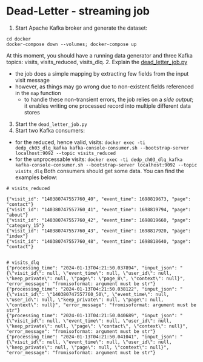 # Dead-Letter - streaming job

1. Start Apache Kafka broker and generate the dataset:
```
cd docker
docker-compose down --volumes; docker-compose up
```
At this moment, you should have a running data generator and three Kafka topics: visits, visits_reduced, visits_dlq.
2. Explain the [dead_letter_job.py](dead_letter_job.py)
* the job does a simple mapping by extracting few fields from the input visit message
* however, as things may go wrong due to non-existent fields referenced in the `map` function
  * to handle these non-transient errors, the job relies on a _side output_; it enables writing one processed record
    into multiple different data stores
3. Start the `dead_letter_job.py`
4. Start two Kafka consumers:
* for the reduced, hence valid, visits:
  `docker exec -ti dedp_ch03_dlq_kafka kafka-console-consumer.sh --bootstrap-server localhost:9092 --topic visits_reduced`
* for the unprocessable visits:
  `docker exec -ti dedp_ch03_dlq_kafka kafka-console-consumer.sh --bootstrap-server localhost:9092 --topic visits_dlq`
Both consumers should get some data. You can find the examples below:
```
# visits_reduced

{"visit_id": "140380747557760_40", "event_time": 1698819673, "page": "contact"}
{"visit_id": "140380747557760_41", "event_time": 1698819794, "page": "about"}
{"visit_id": "140380747557760_42", "event_time": 1698819660, "page": "category_15"}
{"visit_id": "140380747557760_43", "event_time": 1698817920, "page": "index"}
{"visit_id": "140380747557760_48", "event_time": 1698818640, "page": "contact"}


# visits_dlq
{"processing_time": "2024-01-13T04:21:50.037894", "input_json": "{\"visit_id\": null, \"event_time\": null, \"user_id\": null, \"keep_private\": null, \"page\": \"page_8\", \"context\": null}", "error_message": "fromisoformat: argument must be str"}
{"processing_time": "2024-01-13T04:21:50.038122", "input_json": "{\"visit_id\": \"140380747557760_50\", \"event_time\": null, \"user_id\": null, \"keep_private\": null, \"page\": null, \"context\": null}", "error_message": "fromisoformat: argument must be str"}
{"processing_time": "2024-01-13T04:21:50.040689", "input_json": "{\"visit_id\": null, \"event_time\": null, \"user_id\": null, \"keep_private\": null, \"page\": \"contact\", \"context\": null}", "error_message": "fromisoformat: argument must be str"}
{"processing_time": "2024-01-13T04:21:50.041041", "input_json": "{\"visit_id\": null, \"event_time\": null, \"user_id\": null, \"keep_private\": null, \"page\": null, \"context\": null}", "error_message": "fromisoformat: argument must be str"}
```